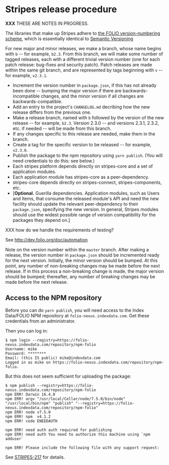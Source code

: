 # Stripes release procedure

**XXX** THESE ARE NOTES IN PROGRESS.

The libraries that make up Stripes adhere to [the FOLIO
version-numbering scheme](http://dev.folio.org/community/contrib-code#version-numbers), which is essentially identical to [Semantic Versioning](http://semver.org/)

For new major and minor releases, we make a branch, whose name begins with `b` -- for example, `b2.3`. From this branch, we will make some number of tagged releases, each with a different trivial version number (one for each patch release: bug-fixes and security patch). Patch releases are made within the same git branch, and are represented by tags beginning with `v` -- for example, `v2.3.1`.

* Increment the version number in `package.json`, if this has not already been done -- bumping the major version if there are backwards-incompatible changes, and the minor version if all changes are backwards-compatible.
* Add an entry to the project's `CHANGELOG.md` decribing how the new release differs from the previous one.
* Make a release branch, named with `b` followed by the version of the new release -- for example, `b2.3`. Version 2.3.0 -- and versions 2.3.1, 2.3.2, etc. if needed -- will be made from this branch.
* If any changes specific to this release are needed, make them in the branch.
* Create a tag for the specific version to be released -- for example, `v2.3.0`.
* Publish the package to the npm repository using `yarn publish`. (You will need credentials to do this: see below.)
* Each stripes platform depends directly on stripes-core and a set of application modules.
* Each application module has stripes-core as a peer-dependency.
* stripes-core depends directly on stripes-connect, stripes-components, etc.
* [**Optional.** Guerilla dependencies. Application modules, such as Users and Items, that consume the released module's API and need the new facility should update the relevant peer-dependency to their `package.json`, specifying the new version. In general, Stripes modules should use the widest possible range of version compatibility for the packages they depend on.]

XXX how do we handle the requirements of testing?

See http://dev.folio.org/doc/automation

Note on the version number within the `master` branch. After making a release, the version number in `package.json` should be incremented ready for the next version. Initially, the minor version should be bumped. At this point, any number of non-breaking changes may be made before the next release. If in this process a non-breaking change is made, the major version should be bumped; thereafter, any number of breaking changes may be made before the next release.


## Access to the NPM repository

Before you can do `yarn publish`, you will need access to the Index Data/FOLIO NPM repository at `folio-nexus.indexdata.com`. Get these credentials from an administrator.

Then you can log in:

```
$ npm login --registry=https://folio-nexus.indexdata.com/repository/npm-folio
Username: mike
Password: ********
Email: (this IS public) mike@indexdata.com
Logged in as mike on https://folio-nexus.indexdata.com/repository/npm-folio.
```
But this does not seem sufficient for uploading the package:
```
$ npm publish --registry=https://folio-nexus.indexdata.com/repository/npm-folio
npm ERR! Darwin 16.4.0
npm ERR! argv "/usr/local/Cellar/node/7.5.0/bin/node" "/usr/local/bin/npm" "publish" "--registry=https://folio-nexus.indexdata.com/repository/npm-folio"
npm ERR! node v7.5.0
npm ERR! npm  v4.1.2
npm ERR! code ENEEDAUTH

npm ERR! need auth auth required for publishing
npm ERR! need auth You need to authorize this machine using `npm adduser`

npm ERR! Please include the following file with any support request:
```

See [STRIPES-217](https://issues.folio.org/browse/STRIPES-217) for details.
